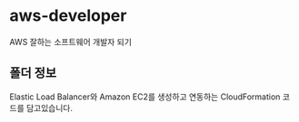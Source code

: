 # aws-developer
AWS 잘하는 소프트웨어 개발자 되기

## 폴더 정보
<!-- 必須事項 -->
Elastic Load Balancer와 Amazon EC2를 생성하고 연동하는 CloudFormation 코드를 담고있습니다.